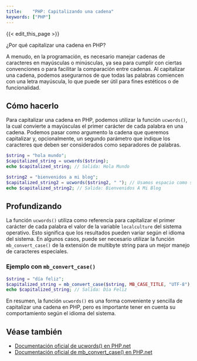 ```yaml
---
title:    "PHP: Capitalizando una cadena"
keywords: ["PHP"]
---
```


{{< edit_this_page >}}

¿Por qué capitalizar una cadena en PHP?

A menudo, en la programación, es necesario manejar cadenas de caracteres en mayúsculas o minúsculas, ya sea para cumplir con ciertas convenciones o para facilitar la comparación entre cadenas. Al capitalizar una cadena, podemos asegurarnos de que todas las palabras comiencen con una letra mayúscula, lo que puede ser útil para fines estéticos o de funcionalidad.

## Cómo hacerlo

Para capitalizar una cadena en PHP, podemos utilizar la función `ucwords()`, la cual convierte a mayúsculas el primer carácter de cada palabra en una cadena. Podemos pasar como argumento la cadena que queremos capitalizar y, opcionalmente, un segundo parámetro que indique los caracteres que deben ser considerados como separadores de palabras.

```PHP
$string = "hola mundo";
$capitalized_string = ucwords($string);
echo $capitalized_string; // Salida: Hola Mundo

$string2 = "bienvenidos a mi blog";
$capitalized_string2 = ucwords($string2, " "); // Usamos espacio como separador de palabras
echo $capitalized_string2; // Salida: Bienvenidos A Mi Blog
```

## Profundizando

La función `ucwords()` utiliza como referencia para capitalizar el primer carácter de cada palabra el valor de la variable `localculture` del sistema operativo. Esto significa que los resultados pueden variar según el idioma del sistema. En algunos casos, puede ser necesario utilizar la función `mb_convert_case()` de la extensión de multibyte string para un mejor manejo de caracteres especiales.

### Ejemplo con `mb_convert_case()`
```PHP
$string = "día feliz";
$capitalized_string = mb_convert_case($string, MB_CASE_TITLE, "UTF-8");
echo $capitalized_string; // Salida: Día Feliz
```

En resumen, la función `ucwords()` es una forma conveniente y sencilla de capitalizar una cadena en PHP, pero es importante tener en cuenta su comportamiento según el idioma del sistema.

## Véase también

- [Documentación oficial de ucwords() en PHP.net](https://www.php.net/manual/es/function.ucwords.php)
- [Documentación oficial de mb_convert_case() en PHP.net](https://www.php.net/manual/es/function.mb-convert-case.php)